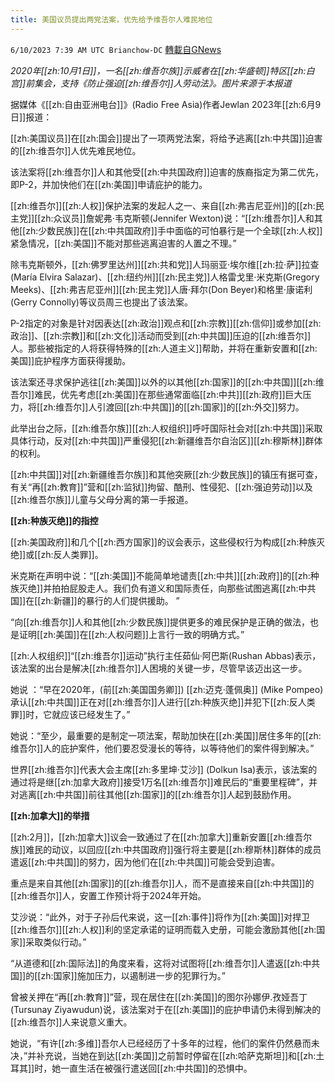 ```yaml
---
title: 美国议员提出两党法案，优先给予维吾尔人难民地位
---
```

`6/10/2023 7:39 AM UTC Brianchow-DC` [轉載自GNews](https://gnews.org/articles/1373641)

*2020年[[zh:10月1日]]，一名[[zh:维吾尔族]]示威者在[[zh:华盛顿]]特区[[zh:白宫]]前集会，支持《防止强迫[[zh:维吾尔]]人劳动法》。图片来源于本报道*

据媒体《[[zh:自由亚洲电台]]》(Radio Free Asia)作者Jewlan 2023年[[zh:6月9日]]报道：

[[zh:美国议员]]在[[zh:国会]]提出了一项两党法案，将给予逃离[[zh:中共国]]迫害的[[zh:维吾尔]]人优先难民地位。

该法案将[[zh:维吾尔]]人和其他受[[zh:中共国政府]]迫害的族裔指定为第二优先，即P-2，并加快他们在[[zh:美国]]申请庇护的能力。

[[zh:维吾尔]][[zh:人权]]保护法案的发起人之一、来自[[zh:弗吉尼亚州]]的[[zh:民主党]][[zh:众议员]]詹妮弗·韦克斯顿(Jennifer Wexton)说：“[[zh:维吾尔]]人和其他[[zh:少数民族]]在[[zh:中共国政府]]手中面临的可怕暴行是一个全球[[zh:人权]]紧急情况，[[zh:美国]]不能对那些逃离迫害的人置之不理。”

除韦克斯顿外，[[zh:佛罗里达州]][[zh:共和党]]人玛丽亚·埃尔维[[zh:拉·萨]]拉查(María Elvira Salazar)、[[zh:纽约州]][[zh:民主党]]人格雷戈里·米克斯(Gregory Meeks)、[[zh:弗吉尼亚州]][[zh:民主党]]人唐·拜尔(Don Beyer)和格里·康诺利(Gerry Connolly)等议员周三也提出了该法案。

P-2指定的对象是针对因表达[[zh:政治]]观点和[[zh:宗教]][[zh:信仰]]或参加[[zh:政治]]、[[zh:宗教]]和[[zh:文化]]活动而受到[[zh:中共国]]压迫的[[zh:维吾尔]]人。那些被指定的人将获得特殊的[[zh:人道主义]]帮助，并将在重新安置和[[zh:美国]]庇护程序方面获得援助。 

该法案还寻求保护逃往[[zh:美国]]以外的以其他[[zh:国家]]的[[zh:中共国]][[zh:维吾尔]]难民，优先考虑[[zh:美国]]在那些通常面临[[zh:中共]][[zh:政府]]巨大压力，将[[zh:维吾尔]]人引渡回[[zh:中共国]]的[[zh:国家]]的[[zh:外交]]努力。

此举出台之际，[[zh:维吾尔族]][[zh:人权组织]]呼吁国际社会对[[zh:中共国]]采取具体行动，反对[[zh:中共国]]严重侵犯[[zh:新疆维吾尔自治区]][[zh:穆斯林]]群体的权利。

[[zh:中共国]]对[[zh:新疆维吾尔族]]和其他突厥[[zh:少数民族]]的镇压有据可查，有关“再[[zh:教育]]”营和[[zh:监狱]]拘留、酷刑、性侵犯、[[zh:强迫劳动]]以及[[zh:维吾尔族]]儿童与父母分离的第一手报道。

**[[zh:种族灭绝]]的指控**

[[zh:美国政府]]和几个[[zh:西方国家]]的议会表示，这些侵权行为构成[[zh:种族灭绝]]或[[zh:反人类罪]]。

米克斯在声明中说：“[[zh:美国]]不能简单地谴责[[zh:中共]][[zh:政府]]的[[zh:种族灭绝]]并拍拍屁股走人。我们负有道义和国际责任，向那些试图逃离[[zh:中共国]]在[[zh:新疆]]的暴行的人们提供援助。 ”

“向[[zh:维吾尔]]人和其他[[zh:少数民族]]提供更多的难民保护是正确的做法，也是证明[[zh:美国]]在[[zh:人权问题]]上言行一致的明确方式。”

[[zh:人权组织]]“[[zh:维吾尔]]运动”执行主任茹仙·阿巴斯(Rushan Abbas)表示，该法案的出台是解决[[zh:维吾尔]]人困境的关键一步，尽管早该迈出这一步。

她说 ：“早在2020年，(前[[zh:美国国务卿]]) [[zh:迈克·蓬佩奥]] (Mike Pompeo)承认[[zh:中共国]]正在对[[zh:维吾尔]]人进行[[zh:种族灭绝]]并犯下[[zh:反人类罪]]时，它就应该已经发生了。”

她说：“至少，最重要的是制定一项法案，帮助加快在[[zh:美国]]居住多年的[[zh:维吾尔]]人的庇护案件，他们要忍受漫长的等待，以等待他们的案件得到解决。”

世界[[zh:维吾尔]]代表大会主席[[zh:多里坤·艾沙]] (Dolkun Isa)表示，该法案的通过将是继[[zh:加拿大政府]]接受1万名[[zh:维吾尔]]难民后的“重要里程碑”，并对逃离[[zh:中共国]]前往其他[[zh:国家]]的[[zh:维吾尔]]人起到鼓励作用。

**[[zh:加拿大]]的举措**

[[zh:2月]]，[[zh:加拿大]]议会一致通过了在[[zh:加拿大]]重新安置[[zh:维吾尔族]]难民的动议，以回应[[zh:中共国政府]]强行将主要是[[zh:穆斯林]]群体的成员遣返[[zh:中共国]]的努力，因为他们在[[zh:中共国]]可能会受到迫害。

重点是来自其他[[zh:国家]]的[[zh:维吾尔]]人，而不是直接来自[[zh:中共国]]的[[zh:维吾尔]]人，安置工作预计将于2024年开始。

艾沙说：“此外，对于子孙后代来说，这一[[zh:事件]]将作为[[zh:美国]]对捍卫[[zh:维吾尔]][[zh:人权]]利的坚定承诺的证明而载入史册，可能会激励其他[[zh:国家]]采取类似行动。”

“从道德和[[zh:国际法]]的角度来看，这将对试图将[[zh:维吾尔]]人遣返[[zh:中共国]]的[[zh:国家]]施加压力，以遏制进一步的犯罪行为。”

曾被关押在“再[[zh:教育]]”营，现在居住在[[zh:美国]]的图尔孙娜伊.孜娅吾丁(Tursunay Ziyawudun)说，该法案对于在[[zh:美国]]的庇护申请仍未得到解决的[[zh:维吾尔]]人来说意义重大。

她说，“有许[[zh:多维]]吾尔人已经经历了十多年的过程，他们的案件仍然悬而未决，”并补充说，当她在到达[[zh:美国]]之前暂时停留在[[zh:哈萨克斯坦]]和[[zh:土耳其]]时，她一直生活在被强行遣送回[[zh:中共国]]的恐惧中。
